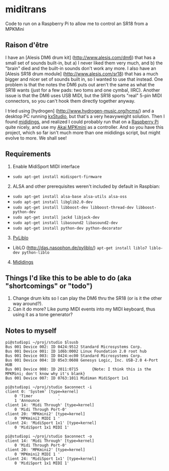 # miditrans
Code to run on a Raspberry Pi to allow me to control an SR18 from a MPKMini

Raison d'être
----
I have an [Alesis DM6 drum kit] (http://www.alesis.com/dm6) that has a small set of sounds built-in, but a) I never liked them very much, and b) the "brain" died and the built-in sounds don't work any more. I also have an [Alesis SR18 drum module] (http://www.alesis.com/sr18) that has a much bigger and nicer set of sounds built in, so I wanted to use that instead. One problem is that the notes the DM6 puts out aren't the same as what the SR18 wants (just for a few pads: two toms and one cymbal, IIRC). Another issue is that the DM6 uses USB MIDI, but the SR18 sports "real" 5-pin MIDI connectors, so you can't hook them directly together anyway.

I tried using [hydrogen] (http://www.hydrogen-music.org/hcms/) and a desktop PC running [kxStudio](http:kxstudio.linuxaudio.org), but that's a very heavyweight solution. Then I found [mididings](http://das.nasophon.de/mididings/), and realized I could probably run that on a [Raspberry Pi](https://www.raspberrypi.org) quite nicely, and use my [Akai MPKmini](http://www.akaipro.com/product/mpk-mini-mkii) as a controller. And so you have this project, which so far isn't much more than one mididings script, but might evolve to more. We shall see!


Requirements
----
1) Enable MidiSport MIDI interface
 * ``sudo apt-get install midisport-firmware``

2) ALSA and other prerequisites weren't included by default in Raspbian:
 * ``sudo apt-get install alsa-base alsa-utils alsa-oss``
 * ``sudo apt-get install libglib2.0-dev``
 * ``sudo apt-get install libboost-dev libboost-thread-dev libboost-python-dev``
 * ``sudo apt-get install jackd libjack-dev``
 * ``sudo apt-get install libasound2 libasound2-dev``
 * ``sudo apt-get install python-dev python-decorator``

3) [PyLiblo](http://das.nasophon.de/pyliblo/)
 * LibLO (http://das.nasophon.de/pyliblo/) ``apt-get install liblo7 liblo-dev python-liblo``
 
4) [Mididings](http://das.nasophon.de/mididings/)


Things I'd like this to be able to do (aka "shortcomings" or "todo")
----
1) Change drum kits so I can play the DM6 thru the SR18 (or is it the other way around?).
2) Can it do more? Like pump MIDI events into my MIDI keyboard, thus using it as a tone generator?


Notes to myself
----

```
pi@studiopi ~/proj/studio $lsusb
Bus 001 Device 002: ID 0424:9512 Standard Microsystems Corp. 
Bus 001 Device 001: ID 1d6b:0002 Linux Foundation 2.0 root hub
Bus 001 Device 003: ID 0424:ec00 Standard Microsystems Corp. 
Bus 001 Device 004: ID 05e3:0608 Genesys Logic, Inc. USB-2.0 4-Port HUB
Bus 001 Device 008: ID 2011:0715      {Note: I think this is the MPKMini; don't know why it's blank}
Bus 001 Device 007: ID 0763:1011 Midiman MidiSport 1x1

pi@studiopi ~/proj/studio $aconnect -i
client 0: 'System' [type=kernel]
    0 'Timer           '
    1 'Announce        '
client 14: 'Midi Through' [type=kernel]
    0 'Midi Through Port-0'
client 20: 'MPKmini2' [type=kernel]
    0 'MPKmini2 MIDI 1 '
client 24: 'MidiSport 1x1' [type=kernel]
    0 'MidiSport 1x1 MIDI 1'

pi@studiopi ~/proj/studio $aconnect -o
client 14: 'Midi Through' [type=kernel]
    0 'Midi Through Port-0'
client 20: 'MPKmini2' [type=kernel]
    0 'MPKmini2 MIDI 1 '
client 24: 'MidiSport 1x1' [type=kernel]
    0 'MidiSport 1x1 MIDI 1'

```
